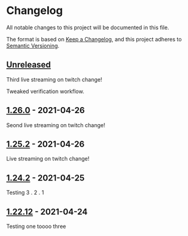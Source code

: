 # Changelog

All notable changes to this project will be documented in this file.

The format is based on [Keep a Changelog](https://keepachangelog.com/en/1.0.0/),
and this project adheres to [Semantic Versioning](https://semver.org/spec/v2.0.0.html).

## [Unreleased]

Third live streaming on twitch change!

Tweaked verification workflow.

## [1.26.0] - 2021-04-26

Seond live streaming on twitch change!

## [1.25.2] - 2021-04-26

Live streaming on twitch change!

## [1.24.2] - 2021-04-25

Testing 3 . 2 . 1

## [1.22.12] - 2021-04-24

Testing one toooo three

[Unreleased]: https://github.com/bUnit-dev/workflows/compare/v1.26.0...HEAD

[1.26.0]: https://github.com/bUnit-dev/workflows/compare/v1.25.2...v1.26.0

[1.25.2]: https://github.com/bUnit-dev/workflows/compare/v1.24.2...v1.25.2

[1.24.2]: https://github.com/bUnit-dev/workflows/compare/v1.22.12...v1.24.2

[1.22.12]: https://github.com/bUnit-dev/workflows/compare/0331029b45935c3068dbf5daf3ef84357504b366...v1.22.12
